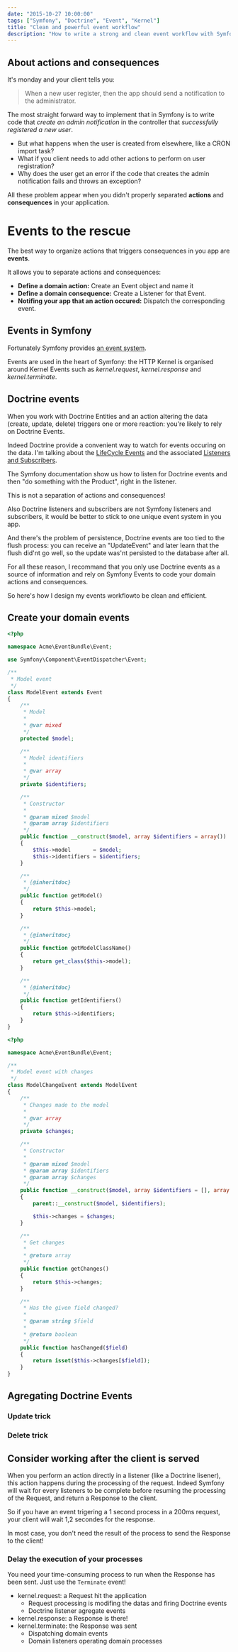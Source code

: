 ```yaml
---
date: "2015-10-27 10:00:00"
tags: ["Symfony", "Doctrine", "Event", "Kernel"]
title: "Clean and powerful event workflow"
description: "How to write a strong and clean event workflow with Symfony and Doctrine."
---
```


## About actions and consequences

It's monday and your client tells you:

> When a new user register, then the app should send a notification to the administrator.

The most straight forward way to implement that in Symfony is to write code that _create an admin notification_ in the controller that _successfully registered a new user_.

- But what happens when the user is created from elsewhere, like a CRON import task?
- What if you client needs to add other actions to perform on user registration?
- Why does the user get an error if the code that creates the admin notification fails and throws an exception?

All these problem appear when you didn't properly separated __actions__ and __consequences__ in your application.

# Events to the rescue

The best way to organize actions that triggers consequences in you app are __events__.

It allows you to separate actions and consequences:

- __Define a domain action:__ Create an Event object and name it
- __Define a domain consequence:__ Create a Listener for that Event.
- __Notifing your app that an action occured:__ Dispatch the corresponding event.

## Events in Symfony

Fortunately Symfony provides [an event system](http://symfony.com/doc/current/components/event_dispatcher/introduction.html).

Events are used in the heart of Symfony: the HTTP Kernel is organised around Kernel Events such as _kernel.request_,  _kernel.response_ and  _kernel.terminate_.

## Doctrine events

When you work with Doctrine Entities and an action altering the data (create, update, delete) triggers one or more reaction: you're likely to rely on Doctrine Events.

Indeed Doctrine provide a convenient way to watch for events occuring on the data. I'm talking about the [LifeCycle Events](http://docs.doctrine-project.org/projects/doctrine-orm/en/latest/reference/events.html#lifecycle-events) and the associated [Listeners and Subscribers](http://symfony.com/doc/current/cookbook/doctrine/event_listeners_subscribers.html).

The Symfony documentation show us how to listen for Doctrine events and then "do something with the Product", right in the listener.

This is not a separation of actions and consequences!

Also Doctrine listeners and subscribers are not Symfony listeners and subscribers, it would be better to stick to one unique event system in you app.

And there's the problem of persistence, Doctrine events are too tied to the flush process: you can receive an "UpdateEvent" and later learn that the flush did'nt go well, so the update was'nt persisted to the database after all.

For all these reason, I recommand that you only use Doctrine events as a source of information and rely on Symfony Events to code your domain actions and consequences.

So here's how I design my events workflowto be clean and efficient.

## Create your domain events

``` php
<?php

namespace Acme\EventBundle\Event;

use Symfony\Component\EventDispatcher\Event;

/**
 * Model event
 */
class ModelEvent extends Event
{
    /**
     * Model
     *
     * @var mixed
     */
    protected $model;

    /**
     * Model identifiers
     *
     * @var array
     */
    private $identifiers;

    /**
     * Constructor
     *
     * @param mixed $model
     * @param array $identifiers
     */
    public function __construct($model, array $identifiers = array())
    {
        $this->model       = $model;
        $this->identifiers = $identifiers;
    }

    /**
     * {@inheritdoc}
     */
    public function getModel()
    {
        return $this->model;
    }

    /**
     * {@inheritdoc}
     */
    public function getModelClassName()
    {
        return get_class($this->model);
    }

    /**
     * {@inheritdoc}
     */
    public function getIdentifiers()
    {
        return $this->identifiers;
    }
}
```

``` php
<?php

namespace Acme\EventBundle\Event;

/**
 * Model event with changes
 */
class ModelChangeEvent extends ModelEvent
{
    /**
     * Changes made to the model
     *
     * @var array
     */
    private $changes;

    /**
     * Constructor
     *
     * @param mixed $model
     * @param array $identifiers
     * @param array $changes
     */
    public function __construct($model, array $identifiers = [], array $changes = [])
    {
        parent::__construct($model, $identifiers);

        $this->changes = $changes;
    }

    /**
     * Get changes
     *
     * @return array
     */
    public function getChanges()
    {
        return $this->changes;
    }

    /**
     * Has the given field changed?
     *
     * @param string $field
     *
     * @return boolean
     */
    public function hasChanged($field)
    {
        return isset($this->changes[$field]);
    }
}
```

## Agregating Doctrine Events

### Update trick

### Delete trick

## Consider working after the client is served

When you perform an action directly in a listener (like a Doctrine lisener), this action happens during the processing of the request.
Indeed Symfony will wait for every listeners to be complete before resuming the processing of the Request, and return a Response to the client.

So if you have an event trigering a 1 second process in a 200ms request, your client will wait 1,2 secondes for the response.

In most case, you don't need the result of the process to send the Response to the client!

### Delay the execution of your processes

You need your time-consuming process to run when the Response has been sent.
Just use the `Terminate` event!

- kernel.request: a Request hit the application
    - Request processing is modifing the datas and firing Doctrine events
    - Doctrine listener agregate events
- kernel.response: a Response is there!
- kernel.terminate: the Response was sent
    - Dispatching domain events
    - Domain listeners operating domain processes
